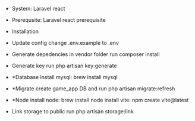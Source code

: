 - System:
Laravel react

- Prerequsite:
Laravel react prerequisite

- Installation
- Update config
change .env.example to .env
- Generate depedencies in vendor folder
run composer install
- Generate key
run php artisan key:generate
- *Database
install mysql: brew install mysql
- *Migrate
create game_app DB and run php artisan migrate:refresh
- *Node
install node: brew install node
install vite: npm create vite@latest
- Link storage to public
run php artisan storage:link
